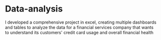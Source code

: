 # Data-analysis
I developed a comprehensive project in excel, creating multiple dashboards and tables to analyze the data for a financial services company that wants to understand its customers' credit  card usage and overall financial health
